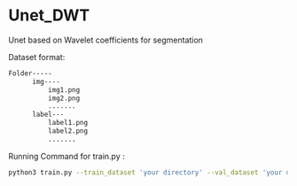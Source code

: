# Unet_DWT
Unet based on Wavelet coefficients for segmentation

Dataset format:

```bash
Folder-----
      img----
          img1.png
          img2.png
          .......
      label---
          label1.png
          label2.png
          .......
```

Running Command for train.py :
```bash
python3 train.py --train_dataset 'your directory' --val_dataset 'your directory' --model_name 'brainus_db2_lvl2' --checkpoint_path 'chk/brainus__lvl2'
```
